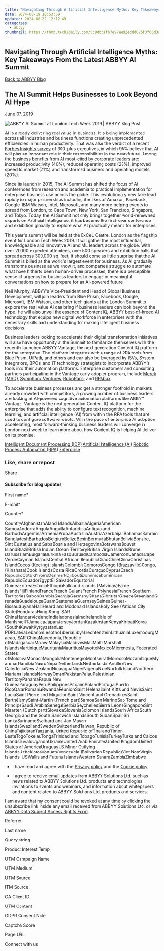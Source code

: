 ```yaml
---
title: "Navigating Through Artificial Intelligence Myths: Key Takeaways From the Latest ABBYY AI Summit"
date: 2024-08-19 18:53:59
updated: 2024-08-22 12:12:49
categories:
  - abbyy
thumbnail: https://thmb.techidaily.com/5c8db21fb7e97eed2eddd025f3f66d3a9e58c7bc74fde8e765814f3eec97fd83.jpg
---
```


## Navigating Through Artificial Intelligence Myths: Key Takeaways From the Latest ABBYY AI Summit

[Back to ABBYY Blog](https://tools.techidaily.com/abbyy/products/)

## The AI Summit Helps Businesses to Look Beyond AI Hype

June 07, 2019

![ABBYY AI Summit at London Tech Week 2019 | ABBYY Blog Post](https://static5.abbyy.com/abbyycommedia/25363/10644_smm_blog_the-ai-summit-helps-businesses-to-look-beyond-ai-hype_blog.png) 

AI is already delivering real value in business. It is being implemented across all industries and business functions creating unprecedented efficiencies in human productivity. That was also the verdict of a recent [Forbes Insights survey](https://www.forbes.com/insights-intelai/ai-issue-1/) of 300-plus executives, in which 95% believe that AI will play an important role in their responsibilities in the near-future. Among the business benefits from AI most-cited by corporate leaders are: increased productivity (40%), reduced operating costs (28%), improved speed to market (21%) and transformed business and operating models (20%).

Since its launch in 2015, The AI Summit has shifted the focus of AI conferences from research and academia to practical implementation for enterprise business use across the globe. This revolutionary new take lead rapidly to major partnerships including the likes of Amazon, Facebook, Google, IBM Watson, Intel, Microsoft, and many more helping events to spread from London, to Cape Town, New York, San Francisco, Singapore, and Tokyo. Today, the AI Summit not only brings together world-renowned experts on Artificial Intelligence, it has become the first-ever conference and exhibition globally to explore what AI practically means for enterprises.

This year's summit will be held at the ExCeL Centre, London as the flagship event for London Tech Week 2019\. It will gather the most influential, knowledgeable and innovative AI and ML leaders across the globe. With over 20000 expected attendees, over 500 speakers and exhibition halls that spread across 300,000 sq. feet, it should come as little surprise that the AI Summit is billed as the world's largest event for business. As AI gradually transforms business as we know it, and companies struggle to automate what have hitherto been human-driven processes, there is a perceptible sense of urgency for business leaders to engage in meaningful conversations on how to prepare for an AI-powered future.

Neil Murphy, ABBYY’s Vice-President and Head of Global Business Development, will join leaders from Blue Prism, Facebook, Google, Microsoft, IBM Watson, and other tech giants at the London Summit to explore the real value AI can bring if business leaders can look beyond the hype. He will also unveil the essence of Content IQ, ABBYY best-of-breed AI technology that equips new digital workforce in enterprises with the necessary skills and understanding for making intelligent business decisions.

Business leaders looking to accelerate their digital transformation initiatives will also have opportunity at the Summit to familiarize themselves with the recently launched ABBYY Vantage, the next generation Content IQ platform for the enterprise. The platform integrates with a range of RPA tools from Blue Prism, UiPath, and others and can also be leveraged by ISVs, System Integrators, BPOs, and IT technology strategists to incorporate ABBYY’s tools into their automation platforms. Enterprise customers and consulting partners participating in the Vantage early adopter program, include [Merck (MSD)](https://www.merck.com/), [Symphony Ventures](https://www.symphonyhq.com/), [RoboRana](https://roborana.be/), and [RPAbox](https://www.rpabox.com/). 

To accelerate business processes and get a stronger foothold in markets already crowded with competitors, a growing number of business leaders are looking at AI-powered cognitive automation platforms like ABBYY Vantage. Vantage is the next generation Content IQ platform for the enterprise that adds the ability to configure text recognition, machine learning, and artificial intelligence (AI) from within the RPA tools that are used to configure software robots. With the pace of enterprise AI adoption accelerating, most forward-thinking business leaders will converge in London next week to learn more about how Content IQ is helping AI deliver on its promise.

[Intelligent Document Processing (IDP)](https://www.abbyy.com/blog/intelligent-document-processing-idp/ "Intelligent Document Processing (IDP)") [Artificial Intelligence (AI)](https://www.abbyy.com/blog/artificial-intelligence-ai/ "Artificial Intelligence (AI)") [Robotic Process Automation (RPA)](https://www.abbyy.com/blog/robotic-process-automation-rpa/ "Robotic Process Automation (RPA)") [Enterprise](https://tools.techidaily.com/abbyy/products/) 

### Like, share or repost

Share 

#### Subscribe for blog updates

First name\*

E-mail\*

Сountry\*

СountryAfghanistanAland IslandsAlbaniaAlgeriaAmerican SamoaAndorraAngolaAnguillaAntarcticaAntigua and BarbudaArgentinaArmeniaArubaAustraliaAustriaAzerbaijanBahamasBahrainBangladeshBarbadosBelgiumBelizeBeninBermudaBhutanBoliviaBonaire, Sint Eustatius and SabaBosnia and HerzegovinaBotswanaBouvet IslandBrazilBritish Indian Ocean TerritoryBritish Virgin IslandsBrunei DarussalamBulgariaBurkina FasoBurundiCambodiaCameroonCanadaCape VerdeCayman IslandsCentral African RepublicChadChileChinaChristmas IslandCocos (Keeling) IslandsColombiaComorosCongo (Brazzaville)Congo, (Kinshasa)Cook IslandsCosta RicaCroatiaCuraçaoCyprusCzech RepublicCôte d'IvoireDenmarkDjiboutiDominicaDominican RepublicEcuadorEgyptEl SalvadorEquatorial GuineaEritreaEstoniaEthiopiaFalkland Islands (Malvinas)Faroe IslandsFijiFinlandFranceFrench GuianaFrench PolynesiaFrench Southern TerritoriesGabonGambiaGeorgiaGermanyGhanaGibraltarGreeceGreenlandGrenadaGuadeloupeGuamGuatemalaGuernseyGuineaGuinea-BissauGuyanaHaitiHeard and Mcdonald IslandsHoly See (Vatican City State)HondurasHong Kong, SAR ChinaHungaryIcelandIndiaIndonesiaIraqIrelandIsle of ManIsraelITJamaicaJapanJerseyJordanKazakhstanKenyaKiribatiKorea (South)KuwaitKyrgyzstanLao PDRLatviaLebanonLesothoLiberiaLibyaLiechtensteinLithuaniaLuxembourgMacao, SAR ChinaMacedonia, Republic ofMadagascarMalawiMalaysiaMaldivesMaliMaltaMarshall IslandsMartiniqueMauritaniaMauritiusMayotteMexicoMicronesia, Federated States ofMoldovaMonacoMongoliaMontenegroMontserratMoroccoMozambiqueMyanmarNamibiaNauruNepalNetherlandsNetherlands AntillesNew CaledoniaNew ZealandNicaraguaNigerNigeriaNiueNorfolk IslandNorthern Mariana IslandsNorwayOmanPakistanPalauPalestinian TerritoryPanamaPapua New GuineaParaguayPeruPhilippinesPitcairnPolandPortugalPuerto RicoQatarRomaniaRwandaRéunionSaint HelenaSaint Kitts and NevisSaint LuciaSaint Pierre and MiquelonSaint Vincent and GrenadinesSaint-BarthélemySaint-Martin (French part)SamoaSan MarinoSao Tome and PrincipeSaudi ArabiaSenegalSerbiaSeychellesSierra LeoneSingaporeSint Maarten (Dutch part)SlovakiaSloveniaSolomon IslandsSouth AfricaSouth Georgia and the South Sandwich IslandsSouth SudanSpainSri LankaSurinameSvalbard and Jan Mayen IslandsSwazilandSwedenSwitzerlandTaiwan, Republic of ChinaTajikistanTanzania, United Republic ofThailandTimor-LesteTogoTokelauTongaTrinidad and TobagoTunisiaTurkeyTurks and Caicos IslandsTuvaluUgandaUkraineUnited Arab EmiratesUnited KingdomUnited States of AmericaUruguayUS Minor Outlying IslandsUzbekistanVanuatuVenezuela (Bolivarian Republic)Viet NamVirgin Islands, USWallis and Futuna IslandsWestern SaharaZambiaZimbabwe

* I have read and agree with the [Privacy policy](https://tools.techidaily.com/abbyy/products/) and the [Cookie policy](https://tools.techidaily.com/abbyy/products/).

* I agree to receive email updates from ABBYY Solutions Ltd. such as news related to ABBYY Solutions Ltd. products and technologies, invitations to events and webinars, and information about whitepapers and content related to ABBYY Solutions Ltd. products and services.  
    
I am aware that my consent could be revoked at any time by clicking the unsubscribe link inside any email received from ABBYY Solutions Ltd. or via [ABBYY Data Subject Access Rights Form](https://tools.techidaily.com/abbyy/products/).

Referrer

Last name

Query string

Product Interest Temp

UTM Campaign Name

UTM Medium

UTM Source

ITM Source

GA Client ID

UTM Content

GDPR Consent Note

Captcha Score

Page URL

Connect with us

<ins class="adsbygoogle"
     style="display:block"
     data-ad-format="autorelaxed"
     data-ad-client="ca-pub-7571918770474297"
     data-ad-slot="1223367746"></ins>



<ins class="adsbygoogle"
     style="display:block"
     data-ad-client="ca-pub-7571918770474297"
     data-ad-slot="8358498916"
     data-ad-format="auto"
     data-full-width-responsive="true"></ins>
